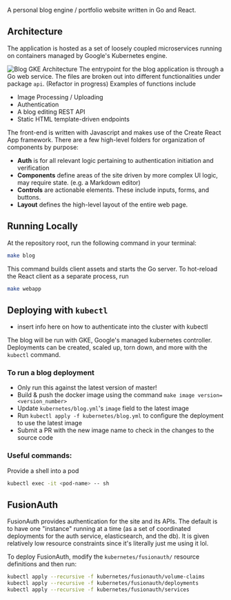 A personal blog engine / portfolio website written in Go and React.

## Architecture

The application is hosted as a set of loosely coupled microservices running on containers managed by Google's Kubernetes engine.

![Blog GKE Architecture](https://user-images.githubusercontent.com/5160860/71571934-be53aa00-2a91-11ea-9024-fa6a6071bbd1.png)
The entrypoint for the blog application is through a Go web service. The files are broken out into different functionalities under package `api`. (Refactor in progress) Examples of functions include

- Image Processing / Uploading
- Authentication
- A blog editing REST API
- Static HTML template-driven endpoints

The front-end is written with Javascript and makes use of the Create React App framework. There are a few high-level folders for organization of components by purpose:

- **Auth** is for all relevant logic pertaining to authentication initiation and verification
- **Components** define areas of the site driven by more complex UI logic, may require state. (e.g. a Markdown editor)
- **Controls** are actionable elements. These include inputs, forms, and buttons.
- **Layout** defines the high-level layout of the entire web page.

## Running Locally

At the repository root, run the following command in your terminal:

```sh
make blog
```

This command builds client assets and starts the Go server. To hot-reload the React client as a separate process, run

```sh
make webapp
```

## Deploying with `kubectl`

- insert info here on how to authenticate into the cluster with kubectl 

The blog will be run with GKE, Google's managed kubernetes controller. Deployments can be created, scaled up, torn down, and more with the `kubectl` command. 

### To run a blog deployment
- Only run this against the latest version of master!
- Build & push the docker image using the command `make image version=<version_number>`
- Update `kubernetes/blog.yml`'s `image` field to the latest image
- Run `kubectl apply -f kubernetes/blog.yml` to configure the deployment to use the latest image
- Submit a PR with the new image name to check in the changes to the source code


### Useful commands: 

Provide a shell into a pod
```sh
kubectl exec -it <pod-name> -- sh
```

## FusionAuth

FusionAuth provides authentication for the site and its APIs. The default is to have one "instance" running at a time (as a set of coordinated deployments for the auth service, elasticsearch, and the db). It is given relatively low resource constraints since it's literally just me using it lol. 

To deploy FusionAuth, modify the `kubernetes/fusionauth/` resource definitions and then run: 
```sh
kubectl apply --recursive -f kubernetes/fusionauth/volume-claims
kubectl apply --recursive -f kubernetes/fusionauth/deployments
kubectl apply --recursive -f kubernetes/fusionauth/services
```
